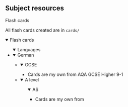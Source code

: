 ## Subject resources

Flash cards

All flash cards created are in `cards/`

<details open><summary>Flash cards</summary>
    <ul>
        <details open><summary>Languages</summary>
            <li>
                <details open><summary>German</summary> <!-- German is its own element in the list of languages  -->
                    <ul>
                        <li>
                            <details open><summary>GCSE</summary> <!-- GCSE and A level are on the same level of indentation in the listinator  -->
                                <ul>
                                    <li>Cards are my own from AQA GCSE Higher 9-1</li>
                                </ul>
                            </details>
                        </li>
                        <li>
                            <details open><summary>A level</summary>
                            <ul>
                                <details open><summary>AS</summary> <!-- AS and A2 are one level more indented than GCSE and A level  -->
                                    <ul>                            <!-- because AS and A2 are parts of the A level  -->
                                        <li>Cards are my own from </li>
                                    <ul>
                                </details>
                            </ul>
                        </li>
                    </ul>
                </details>
            </li>
        </details>
    </ul>
</details>



<!-- <details open> -->
<!--     <summary>languages</summary> -->
<!--     <details open> -->
<!--         <summary>german</summary> -->
<!--         * cards are from aqa gcse higher 9-1 -->
<!--       </details> -->

<!-- </details> -->


